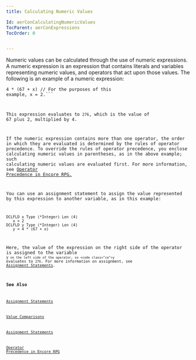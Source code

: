 ```yaml
---
title: Calculating Numeric Values

Id: aerConCalculatingNumericValues
TocParent: aerConExpressions
TocOrder: 0


---
```


Numeric values can be calculated through the use of numeric expressions. A numeric expression is an expression that contains literals and variables representing numeric values, and operators that act upon those values. The following is an example of a numeric expression: 

<code class="language-aer">4 * (67 + x) // For the purposes of this example, x = 2.``` 

This expression evaluates to ```276```, which is the value of 67 plus 2, multiplied by 4. 

If the numeric expression contains more than one operator, the order in which they are evaluated is determined by the rules of operator precedence. To override the rules of operator precedence, you enclose calculating numeric values in parentheses, as in the above example; such calculating numeric values are evaluated first. For more information, see [Operator Precedence in Encore RPG.](Expression_Operators_and_their_Precedence.html) 

You can use an assignment statement to assign the value represented by this expression to another variable, as in this example: 

```
DCLFLD x Type (*Integer) Len (4)
   x = 2
DCLFLD y Type (*Integer) Len (4) 
   y = 4 * (67 + x)
```

Here, the value of the expression on the right side of the operator is assigned to the variable <code class="ce">y``` on the left side of the operator, so <code class="ce">y``` evaluates to ```276```. For more information on assignment, see [Assignment Statements](aerConAssignmentOpCodes.html). 

### See Also
[Assignment Statements](aerConAssignmentOpCodes.html)

[Value Comparisons](aerConValueComparisons.html)

[Assignment Statements](aerConAssignmentOpCodes.html)

[Operator Precedence in Encore RPG](Expression_Operators_and_their_Precedence.html) 
